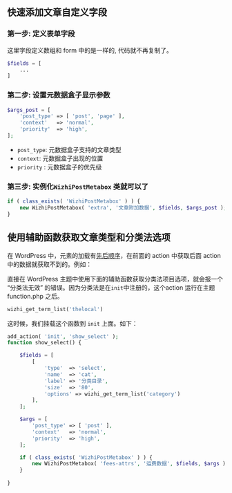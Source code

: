 ## 快速添加文章自定义字段

### 第一步: 定义表单字段
这里字段定义数组和 form 中的是一样的, 代码就不再复制了。
```php
$fields = [
    ...
]
```

### 第二步: 设置元数据盒子显示参数
```php
$args_post = [
	'post_type' => [ 'post', 'page' ],
	'context'   => 'normal',
	'priority'  => 'high',
];
```
- `post_type`: 元数据盒子支持的文章类型
- `context`: 元数据盒子出现的位置
- `priority` : 元数据盒子的优先级

### 第三步: 实例化`WizhiPostMetabox` 类就可以了
```php
if ( class_exists( 'WizhiPostMetabox' ) ) {
	new WizhiPostMetabox( 'extra', '文章附加数据', $fields, $args_post );
}
```
## 使用辅助函数获取文章类型和分类法选项

在 WordPress 中，元素的加载有[先后顺序](https://codex.wordpress.org/Plugin_API/Action_Reference)，在前面的 action 中获取后面 action 中的数据就获取不到的。例如：

直接在 WordPress 主题中使用下面的辅助函数获取分类法项目选项，就会报一个 “分类法无效” 的错误。因为分类法是在`init`中注册的，这个action 运行在主题 function.php 之后。

```php
wizhi_get_term_list('thelocal')
```

这时候，我们挂载这个函数到 `init` 上面。如下：

```php
add_action( 'init', 'show_select' );
function show_select() {

	$fields = [
		[
			'type'  => 'select',
			'name'  => 'cat',
			'label' => '分类目录',
			'size'  => '80',
			'options' => wizhi_get_term_list('category')
		],
	];

	$args = [
		'post_type' => [ 'post' ],
		'context'   => 'normal',
		'priority'  => 'high',
	];

    if ( class_exists( 'WizhiPostMetabox' ) ) {
        new WizhiPostMetabox( 'fees-attrs', '运费数据', $fields, $args );
    }
    
}

```



